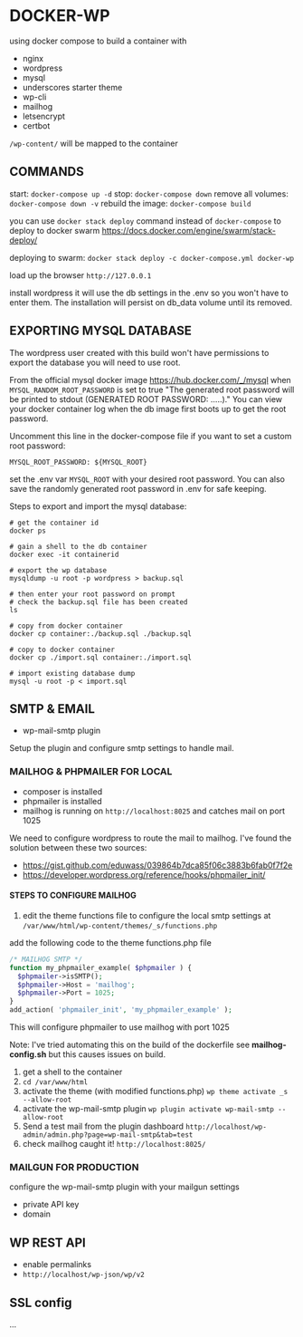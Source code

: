 # DOCKER-WP

using docker compose to build a container with

* nginx
* wordpress
* mysql
* underscores starter theme
* wp-cli
* mailhog
* letsencrypt 
* certbot

`/wp-content/` will be mapped to the container

## COMMANDS

start: `docker-compose up -d`
stop: `docker-compose down`
remove all volumes: `docker-compose down -v`
rebuild the image: `docker-compose build`

you can use `docker stack deploy` command instead of `docker-compose` to deploy to docker swarm <https://docs.docker.com/engine/swarm/stack-deploy/>

deploying to swarm: `docker stack deploy -c docker-compose.yml docker-wp`

load up the browser `http://127.0.0.1`

install wordpress it will use the db settings in the .env so you won't have to enter them. The installation will persist on db_data volume until its removed.

## EXPORTING MYSQL DATABASE

The wordpress user created with this build won't have permissions to export the database you will need to use root.

From the official mysql docker image https://hub.docker.com/_/mysql when `MYSQL_RANDOM_ROOT_PASSWORD` is set to true "The generated root password will be printed to stdout (GENERATED ROOT PASSWORD: .....)." You can view your docker container log when the db image first boots up to get the root password.

Uncomment this line in the docker-compose file if you want to set a custom root password:
```
MYSQL_ROOT_PASSWORD: ${MYSQL_ROOT}
```
set the .env var `MYSQL_ROOT` with your desired root password. You can also save the randomly generated root password in .env for safe keeping.

Steps to export and import the mysql database:
```
# get the container id
docker ps

# gain a shell to the db container
docker exec -it containerid

# export the wp database
mysqldump -u root -p wordpress > backup.sql

# then enter your root password on prompt
# check the backup.sql file has been created
ls

# copy from docker container
docker cp container:./backup.sql ./backup.sql 

# copy to docker container
docker cp ./import.sql container:./import.sql

# import existing database dump
mysql -u root -p < import.sql
```
## SMTP & EMAIL

* wp-mail-smtp plugin

Setup the plugin and configure smtp settings to handle mail.

### MAILHOG & PHPMAILER FOR LOCAL

* composer is installed
* phpmailer is installed
* mailhog is running on `http://localhost:8025` and catches mail on port 1025

We need to configure wordpress to route the mail to mailhog. I've found the solution between these two sources:

* https://gist.github.com/eduwass/039864b7dca85f06c3883b6fab0f7f2e
* https://developer.wordpress.org/reference/hooks/phpmailer_init/
  
#### STEPS TO CONFIGURE MAILHOG

1. edit the theme functions file to configure the local smtp settings at `/var/www/html/wp-content/themes/_s/functions.php`

add the following code to the theme functions.php file

```php
/* MAILHOG SMTP */
function my_phpmailer_example( $phpmailer ) {
  $phpmailer->isSMTP();     
  $phpmailer->Host = 'mailhog';
  $phpmailer->Port = 1025;
}
add_action( 'phpmailer_init', 'my_phpmailer_example' );
```

This will configure phpmailer to use mailhog with port 1025

Note: I've tried automating this on the build of the dockerfile see **mailhog-config.sh** but this causes issues on build.

1. get a shell to the container
1. `cd /var/www/html`
1. activate the theme (with modified functions.php) `wp theme activate _s --allow-root`
1. activate the wp-mail-smtp plugin  `wp plugin activate wp-mail-smtp --allow-root`
1. Send a test mail from the plugin dashboard `http://localhost/wp-admin/admin.php?page=wp-mail-smtp&tab=test`
1. check mailhog caught it! `http://localhost:8025/`

### MAILGUN FOR PRODUCTION

configure the wp-mail-smtp plugin with your mailgun settings

* private API key
* domain

## WP REST API

* enable permalinks
* `http://localhost/wp-json/wp/v2`

## SSL config

...
